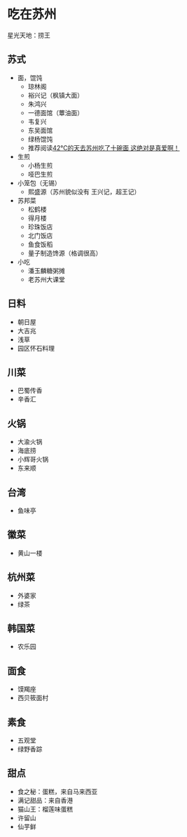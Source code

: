 #  吃在苏州

星光天地：捞王

## 苏式
* 面，馄饨
  * 琼林阁
  * 裕兴记（枫镇大面）
  * 朱鸿兴
  * 一德面馆（蕈油面）
  * 韦复兴
  * 东吴面馆
  * 绿杨馄饨
  * 推荐阅读[42℃的天去苏州吃了十碗面 这绝对是真爱啊！](https://zhuanlan.zhihu.com/p/21791101#!)
* 生煎
  * 小杨生煎
  * 哑巴生煎
* 小笼包（无锡）
  * 熙盛源（苏州貌似没有 王兴记，超王记）
* 苏邦菜
  * 松鹤楼
  * 得月楼
  * 珍珠饭店
  * 北门饭店
  * 鱼食饭稻
  * 量子制造馋源（格调很高）
* 小吃
  * 潘玉麟糖粥摊
  * 老苏州大课堂

## 日料
* 朝日屋
* 大吉兆
* 浅草
* 园区怀石料理

## 川菜
* 巴蜀传香
* 辛香汇

## 火锅
* 大渝火锅
* 海底捞
* 小辉哥火锅
* 东来顺

## 台湾
* 鱼味亭

## 徽菜
* 黄山一楼

## 杭州菜
* 外婆家
* 绿茶

## 韩国菜
* 农乐园

## 面食
* 馍羯座
* 西贝筱面村

## 素食
* 五观堂
* 绿野香踪

## 甜点
* 食之秘：蛋糕，来自马来西亚
* 满记甜品：来自香港
* 猫山王：榴莲味蛋糕
* 许留山
* 仙芋鲜

